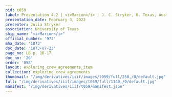 ```yaml
---
pid: t059
label: Presentation 4.2 | <i>Marion</i> | J. C. Stryker, U. Texas, Austin | 26
presentation_date: February 3, 2022
presenter: Julia Stryker
association: University of Texas
ship_name: "<i>Marion</i>"
official_number: '972'
mha_date: '1873'
doc_date: '1873-07-23'
page_no: LB p. 16-17
doc_no: '26'
order: '058'
layout: exploring_crew_agreements_item
collection: exploring_crew_agreements
thumbnail: "/img/derivatives/iiif/images/t059/full/250,/0/default.jpg"
full: "/img/derivatives/iiif/images/t059/full/1140,/0/default.jpg"
manifest: "/img/derivatives/iiif/t059/manifest.json"
---
```

